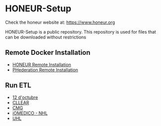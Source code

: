 # HONEUR-Setup

Check the honeur website at: https://www.honeur.org

HONEUR-Setup is a public repository. This repository is used for files that can be downloaded without restrictions


## Remote Docker Installation

- [HONEUR Remote Installation](https://github.com/solventrix/Honeur-Setup/tree/master/remote-installation/honeur)
- [PHederation Remote Installation](https://github.com/solventrix/Honeur-Setup/tree/master/remote-installation/phederation)

## Run ETL

- [12 d'octubre](https://github.com/solventrix/Honeur-Setup/tree/master/RunETL12doctubre)
- [CLLEAR](https://github.com/solventrix/Honeur-Setup/tree/master/RunETLCLLEAR)
- [CMG](https://github.com/solventrix/Honeur-Setup/tree/master/RunETLCMG)
- [iOMEDICO - NHL](https://github.com/solventrix/Honeur-Setup/tree/master/RunETLiOMEDICO_NHL)
- [UHL](https://github.com/solventrix/Honeur-Setup/tree/master/RunETLUHL)